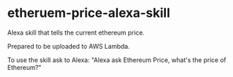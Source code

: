 # etheruem-price-alexa-skill
Alexa skill that tells the current ethereum price.

Prepared to be uploaded to AWS Lambda.

To use the skill ask to Alexa: "Alexa ask Ethereum Price, what's the price of Ethereum?"
